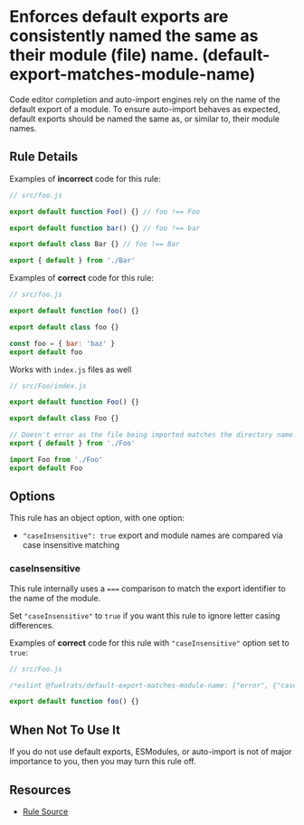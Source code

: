 # Enforces default exports are consistently named the same as their module (file) name. (default-export-matches-module-name)

Code editor completion and auto-import engines rely on the name of the default export of a module.
To ensure auto-import behaves as expected, default exports should be named the same as, or similar to, their module names.

## Rule Details

Examples of **incorrect** code for this rule:

```js
// src/foo.js

export default function Foo() {} // foo !== Foo

export default function bar() {} // foo !== bar

export default class Bar {} // foo !== Bar

export { default } from './Bar'
```

Examples of **correct** code for this rule:

```js
// src/foo.js

export default function foo() {}

export default class foo {}

const foo = { bar: 'baz' }
export default foo

```

Works with `index.js` files as well

```js
// src/Foo/index.js

export default function Foo() {}

export default class Foo {}

// Doesn't error as the file being imported matches the directory name.
export { default } from './Foo'

import Foo from './Foo'
export default Foo
```

## Options

This rule has an object option, with one option:

* `"caseInsensitive": true` export and module names are compared via case insensitive matching

### caseInsensitive

This rule internally uses a `===` comparison to match the export identifier to the name of the module.

Set `"caseInsensitive"` to `true` if you want this rule to ignore letter casing differences.

Examples of **correct** code for this rule with `"caseInsensitive"` option set to `true`:

```js
// src/Foo.js

/*eslint @fuelrats/default-export-matches-module-name: ["error", {"caseInsensitive": true}]*/

export default function foo() {}
```

## When Not To Use It

If you do not use default exports, ESModules, or auto-import is not of major importance to you, then you may turn this rule off.

## Resources

* [Rule Source](https://github.com/FuelRats/eslint-config-fuelrats/blob/master/packages/eslint-plugin/lib/rules/default-export-matches-module-name.js)
